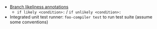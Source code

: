 * [Branch likeliness annotations](http://stackoverflow.com/questions/109710/likely-unlikely-macros-in-the-linux-kernel)
  * `if likely <condition>:` / `if unlikely <condition>:`
* Integrated unit test runner: `foo-compiler test` to run test suite (assume some conventions)
